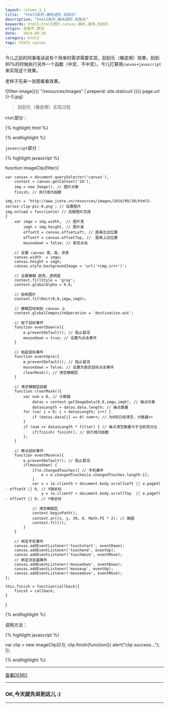 ```yaml
---
layout: column_1_2
title:  "html5系列.画布进阶.刮刮乐"
description: "html5系列.画布进阶.刮刮乐"
keywords: html5,html5进阶,canvas,画布,游戏,刮刮乐
origin: 张嘉杰.原创
date:   2014-09-20
category: html5
tags: html5 canvas
---
```

今儿之前的同事电话说有个简单的需求需要实现，刮刮乐（橡皮擦）效果，刮到80%的时候执行另外一个函数（中奖、不中奖）。今儿打算用`canvas+javascript`来实现这个效果。
<!--more-->

老样子先来一张图看看效果。

![filter-image]({{ "/resources/images" | prepend: site.staticurl }}{{ page.url }}-0.jpg)  

> 刮刮乐（橡皮擦）实现过程

`html`部分：

{% highlight html %}

<canvas></canvas>

{% endhighlight %}

`javascript`部分：

{% highlight javascript %}

function imageClip(filter){

    var canvas = document.querySelector('canvas'),
        context = canvas.getContext('2d'),
        img = new Image(), // 图片对象
        finish; // 执行成功函数

    img.src = 'http://www.jcore.cn/resources/images/2014/09/20/html5-series-clip-pic-0.png'; // 设置图片
    img.onload = function(e) // 加载图片完成
    {
        var imgw = img.width,  // 图片宽
            imgh = img.height, // 图片高
            offsetX = canvas.offsetLeft, // 距离左边位置
            offsetY = canvas.offsetTop, //  距离上边位置
            mousedown = false; // 是否点击

        // 设置 canvas 宽、高、背景
        canvas.width  = imgw;
        canvas.height = imgh;
        canvas.style.backgroundImage = 'url('+img.src+')';

        // 设置模糊 颜色、透明度
        context.fillStyle = 'gray';
        context.globalAlpha = 0.6;

        // 绘制图片
        context.fillRect(0,0,imgw,imgh);

        // 模糊层绘制到 canvas 上
        context.globalCompositeOperation = 'destination-out';

        // 按下鼠标事件
        function eventDown(e){
            e.preventDefault(); // 阻止冒泡
            mousedown = true; // 设置为点击事件
        }

        // 抬起鼠标事件
        function eventUp(e){
            e.preventDefault(); // 阻止冒泡
            mousedown = false; // 设置为是否鼠标点击事件
            clearMask(); // 清空模糊层
        }

        // 清空模糊层函数
        function clearMask(){
            var num = 0, // 计数器
                datas = context.getImageData(0,0,imgw,imgh), // 噪点对象
                datasLength = datas.data.length; // 噪点数量
            for (var i = 0; i < datasLength; i++) {
                if (datas.data[i] == 0) num++; // 为0则已经清空，计数器++
            }
            if (num >= datasLength * filter) { // 噪点清空数量大于当前百分比
                if(finish) finish(); // 执行成功函数
            };
        }

        // 移动鼠标事件
        function eventMove(e){
            e.preventDefault(); // 阻止冒泡
            if(mousedown) {
                if(e.changedTouches){ // 手机事件
                    e = e.changedTouches[e.changedTouches.length-1];
                }
                var x = (e.clientX + document.body.scrollLeft || e.pageX) - offsetX || 0, // X轴坐标
                    y = (e.clientY + document.body.scrollTop  || e.pageY) - offsetY || 0; // Y轴坐标

                // 清空模糊层
                context.beginPath();
                context.arc(x, y, 30, 0, Math.PI * 2); // 画圆
                context.fill();
            }
        }

        // 绑定手机事件
        canvas.addEventListener('touchstart', eventDown);
        canvas.addEventListener('touchend', eventUp);
        canvas.addEventListener('touchmove', eventMove);
        // 绑定浏览器事件
        canvas.addEventListener('mousedown', eventDown);
        canvas.addEventListener('mouseup', eventUp);
        canvas.addEventListener('mousemove', eventMove);
    };

    this.finish = function(callback){
        finish = callback;
    }

}

{% endhighlight %}

调用方法：

{% highlight javascript %}

var clip = new imageClip(0.1);
clip.finish(function(){
  alert("clip success...");
});

{% endhighlight %}

-----------------------

<a class="button" href="/resources/demo{{ page.url}}.html" target="_blank">查看DEMO</a>

-----------------------

### OK,今天就先说到这儿 :)

-----------------------
